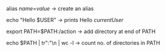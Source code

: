 alias _name_=_value_ -> create an alias

echo "Hello $USER" -> prints Hello _currentUser_

export PATH=$PATH:/action -> add directory at end of PATH

echo $PATH | tr":"\n | wc -l -> count no. of directories in PATH


